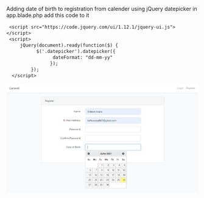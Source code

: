 Adding date of birth to registration from calender using jQuery datepicker
in app.blade.php add  this code to it
     <script src="https://code.jquery.com/jquery-1.12.4.js"></script>
     
     <script src="https://code.jquery.com/ui/1.12.1/jquery-ui.js"></script>
     <script>
         jQuery(document).ready(function($) {
               $('.datepicker').datepicker({
                     dateFormat: "dd-mm-yy" 
                    });
             });
      </script>

<img src="https://github.com/asare847/laravel_birth_date/blob/master/public/datepicker.png">
